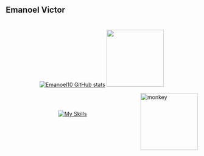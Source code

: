 ## Emanoel Victor 
#

<div align="center">
 
[![Emanoel10 GitHub stats](https://github-readme-stats.vercel.app/api?username=Emanoel10&show_icons=true&theme=highcontrast)](https://github.com/Emanoel10)
[<img height="150em" src="https://github-readme-stats.vercel.app/api/top-langs/?username=Emanoel10&theme=highcontrast&hide_border=false&&layout=compact"/>](https://github.com/Emanoel10)

</div
 
###  

[<img align="right" alt="monkey" height="150em" width="150em" src="https://pbs.twimg.com/profile_images/1166195711425355776/M5oxal9J_400x400.jpg">](https://github.com/Emanoel10)
</div>

##

<div style="display: inline_block"><br/>

<div align="center"> 
 
[![My Skills](https://skillicons.dev/icons?i=html,css,figma,ai,ps,ae,blender)](https://skillicons.dev)

</div>
